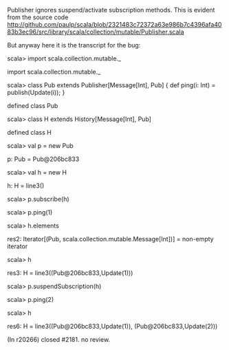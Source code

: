 Publisher ignores suspend/activate subscription methods. This is  evident from the source code http://github.com/paulp/scala/blob/2321483c72372a63e986b7c4396afa4083b3ec96/src/library/scala/collection/mutable/Publisher.scala

But anyway here it is the transcript for the bug:

scala> import scala.collection.mutable._

import scala.collection.mutable._

scala> class Pub extends Publisher[Message[Int], Pub] { def ping(i: Int) = publish(Update(i)); }

defined class Pub

scala> class H extends History[Message[Int], Pub]

defined class H

scala> val p = new Pub

p: Pub = Pub@206bc833

scala> val h = new H

h: H = line3()

scala> p.subscribe(h)

scala> p.ping(1)

scala> h.elements

res2: Iterator[(Pub, scala.collection.mutable.Message[Int])] = non-empty iterator

scala> h         

res3: H = line3((Pub@206bc833,Update(1)))

scala> p.suspendSubscription(h)

scala> p.ping(2)

scala> h                       

res6: H = line3((Pub@206bc833,Update(1)), (Pub@206bc833,Update(2)))

(In r20266) closed #2181. no review.
